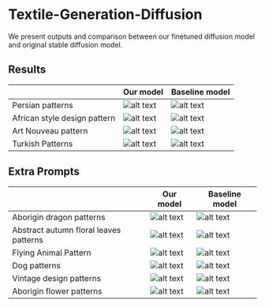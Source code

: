 <h1 id="textile-generation-diffusion">Textile-Generation-Diffusion</h1>
<p>We present outputs and comparison between our finetuned diffusion model and original stable diffusion model.</p>
<h2 id="results">Results</h2>
<table>
<thead>
<tr>
<th></th>
<th>Our model</th>
<th>Baseline model</th>
</tr>
</thead>
<tbody>
<tr>
<td>Persian patterns</td>
<td><img src="https://drive.google.com/uc?export=view&amp;id=16gPLua9RqeLKlpU28MBni3BF2sQByIME" alt="alt text"></td>
<td><img src="https://drive.google.com/uc?export=view&amp;id=1jkgRx9tXPBnSKAsqPuTDbUfSxS2L4-BC" alt="alt text"></td>
</tr>
<tr>
<td>African style design pattern</td>
<td><img src="https://drive.google.com/uc?export=view&amp;id=1acWANSmvM-YWa2nH9Vm0IJB1iFLUIyQD" alt="alt text"></td>
<td><img src="https://drive.google.com/uc?export=view&amp;id=1MPDdkJyZm329jwinABQNx7hDn80nGm6i" alt="alt text"></td>
</tr>
<tr>
<td>Art Nouveau pattern</td>
<td><img src="https://drive.google.com/uc?export=view&amp;id=1GNlgD8NZFwByq1AR4cMDD1LCco6eHzXL" alt="alt text"></td>
<td><img src="https://drive.google.com/uc?export=view&amp;id=1tdNykahn6LHnVGaMFaCbHs5ddelZobPX" alt="alt text"></td>
</tr>
<tr>
<td>Turkish Patterns</td>
<td><img src="https://drive.google.com/uc?export=view&amp;id=1iGS3QJ_238sWlvJ90gXVlGPHxDopeoas" alt="alt text"></td>
<td><img src="https://drive.google.com/uc?export=view&amp;id=1ZvOLuesZjmZZs1dXCkFhsHZnKh0DEqr7" alt="alt text"></td>
</tr>
</tbody>
</table>
<h2 id="extra-prompts">Extra Prompts</h2>
<table>
<thead>
<tr>
<th></th>
<th>Our model</th>
<th>Baseline model</th>
</tr>
</thead>
<tbody>
<tr>
<td>Aborigin dragon patterns</td>
<td><img src="https://drive.google.com/uc?export=view&amp;id=1fQNeX60AHZGJVm1JAQtkm6eBMguYneb-" alt="alt text"></td>
<td><img src="https://drive.google.com/uc?export=view&amp;id=1wGSU4dnGI6cbE0hUl0kTpO60lD1YPAvR" alt="alt text"></td>
</tr>
<tr>
<td>Abstract autumn floral leaves patterns</td>
<td><img src="https://drive.google.com/uc?export=view&amp;id=1Vs-wUuuaYmyoydGUn-srDA7jDwsXUejs" alt="alt text"></td>
<td><img src="https://drive.google.com/uc?export=view&amp;id=1zZ260rodTfImrNJxWz1sEMj55JVc3_Fi" alt="alt text"></td>
</tr>
<tr>
<td>Flying Animal Pattern</td>
<td><img src="https://drive.google.com/uc?export=view&amp;id=1Kvrtnm5FAjcj0Gc3lywjh1PQ19wdoImn" alt="alt text"></td>
<td><img src="https://drive.google.com/uc?export=view&amp;id=1PadSQGQ9nBK4E00ILbFm0QYVHCOC1csM" alt="alt text"></td>
</tr>
<tr>
<td>Dog patterns</td>
<td><img src="https://drive.google.com/uc?export=view&amp;id=1B7UpDo5RVeGoHKmrSnc5RROW3tHIde2w" alt="alt text"></td>
<td><img src="https://drive.google.com/uc?export=view&amp;id=1hyMYHVNrgZ8FwC4AhtSeVUkRKgMVGbqF" alt="alt text"></td>
</tr>
<tr>
<td>Vintage design patterns</td>
<td><img src="https://drive.google.com/uc?export=view&amp;id=1fSDqyqlyPzHPasGeMNfUmirjpQejMrlN" alt="alt text"></td>
<td><img src="https://drive.google.com/uc?export=view&amp;id=1kS9Z3r696zICi22zTUXW2sceOBJSs9CD" alt="alt text"></td>
</tr>
<tr>
<td>Aborigin flower patterns</td>
<td><img src="https://drive.google.com/uc?export=view&amp;id=1v6wi6DHM-3-FVIF4xfdnf3XsjJzuaplX" alt="alt text"></td>
<td><img src="https://drive.google.com/uc?export=view&amp;id=1lx_WVuS1f2HGdn6RAUiyzftnZw_wro1B" alt="alt text"></td>
</tr>
</tbody>
</table>
